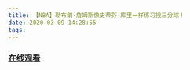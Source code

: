 ```yaml
---
title: 【NBA】勒布朗·詹姆斯像史蒂芬·库里一样练习投三分球！
date: 2020-03-09 14:28:55
tags:
---
```


### <a href="https://www.weibo.com/tv/v/IxMMit4PP?fid=1034:4480522102177810" target="_blank">在线观看</a>

